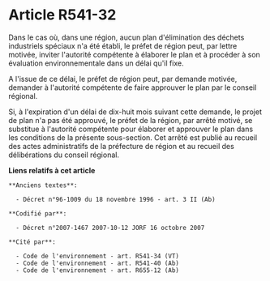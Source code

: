 # Article R541-32

Dans le cas où, dans une région, aucun plan d'élimination des déchets industriels spéciaux n'a été établi, le préfet de
région peut, par lettre motivée, inviter l'autorité compétente à élaborer le plan et à procéder à son évaluation
environnementale dans un délai qu'il fixe.

A l'issue de ce délai, le préfet de région peut, par demande motivée, demander à l'autorité compétente de faire approuver le
plan par le conseil régional.

Si, à l'expiration d'un délai de dix-huit mois suivant cette demande, le projet de plan n'a pas été approuvé, le préfet de la
région, par arrêté motivé, se substitue à l'autorité compétente pour élaborer et approuver le plan dans les conditions de la
présente sous-section. Cet arrêté est publié au recueil des actes administratifs de la préfecture de région et au recueil des
délibérations du conseil régional.

**Liens relatifs à cet article**

	**Anciens textes**:

	  - Décret n°96-1009 du 18 novembre 1996 - art. 3 II (Ab)

	**Codifié par**:

	  - Décret n°2007-1467 2007-10-12 JORF 16 octobre 2007

	**Cité par**:

	  - Code de l'environnement - art. R541-34 (VT)
	  - Code de l'environnement - art. R541-40 (Ab)
	  - Code de l'environnement - art. R655-12 (Ab)

